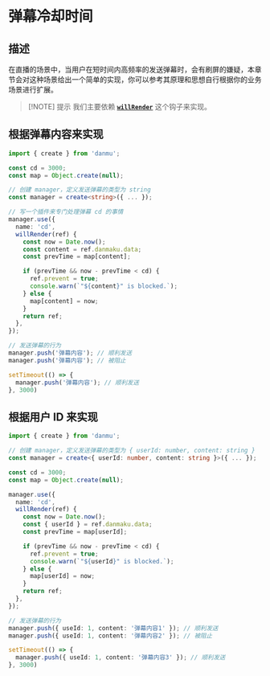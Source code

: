 # 弹幕冷却时间

## 描述

在直播的场景中，当用户在短时间内高频率的发送弹幕时，会有刷屏的嫌疑，本章节会对这种场景给出一个简单的实现，你可以参考其原理和思想自行根据你的业务场景进行扩展。

> [!NOTE] 提示
> 我们主要依赖 [**`willRender`**](../reference/manager-hooks/#hooks-willrender) 这个钩子来实现。

## 根据弹幕内容来实现

```ts {13-23}
import { create } from 'danmu';

const cd = 3000; 
const map = Object.create(null);

// 创建 manager，定义发送弹幕的类型为 string
const manager = create<string>({ ... });

// 写一个插件来专门处理弹幕 cd 的事情
manager.use({
  name: 'cd',
  willRender(ref) {
    const now = Date.now();
    const content = ref.danmaku.data;
    const prevTime = map[content];

    if (prevTime && now - prevTime < cd) {
      ref.prevent = true;
      console.warn(`"${content}" is blocked.`);
    } else {
      map[content] = now;
    }
    return ref;
  },
});

// 发送弹幕的行为
manager.push('弹幕内容'); // 顺利发送
manager.push('弹幕内容'); // 被阻止

setTimeout(() => {
  manager.push('弹幕内容'); // 顺利发送
}, 3000)
```

## 根据用户 ID 来实现

```ts {12-22}
import { create } from 'danmu';

// 创建 manager，定义发送弹幕的类型为 { userId: number, content: string }
const manager = create<{ userId: number, content: string }>({ ... });

const cd = 3000;
const map = Object.create(null);

manager.use({
  name: 'cd',
  willRender(ref) {
    const now = Date.now();
    const { userId } = ref.danmaku.data;
    const prevTime = map[userId];

    if (prevTime && now - prevTime < cd) {
      ref.prevent = true;
      console.warn(`"${userId}" is blocked.`);
    } else {
      map[userId] = now;
    }
    return ref;
  },
});

// 发送弹幕的行为
manager.push({ useId: 1, content: '弹幕内容1' }); // 顺利发送
manager.push({ useId: 1, content: '弹幕内容2' }); // 被阻止

setTimeout(() => {
  manager.push({ useId: 1, content: '弹幕内容3' }); // 顺利发送
}, 3000)
```
